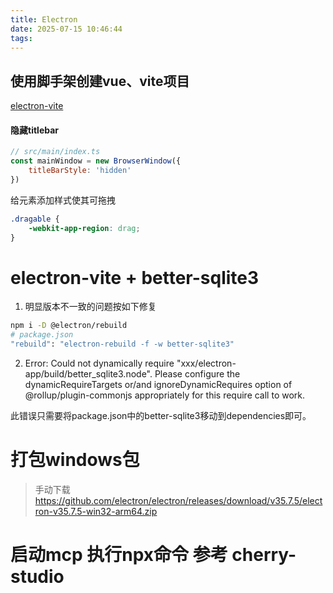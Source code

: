 ```yaml
---
title: Electron
date: 2025-07-15 10:46:44
tags:
---
```


## 使用脚手架创建vue、vite项目
[electron-vite](https://github.com/alex8088/electron-vite)


#### 隐藏titlebar
```js
// src/main/index.ts
const mainWindow = new BrowserWindow({
    titleBarStyle: 'hidden'
})
```
给元素添加样式使其可拖拽
```css
.dragable {
    -webkit-app-region: drag;
}
```

# electron-vite + better-sqlite3
1. 明显版本不一致的问题按如下修复
```bash
npm i -D @electron/rebuild
# package.json
"rebuild": "electron-rebuild -f -w better-sqlite3"
```
2. Error: Could not dynamically require "xxx/electron-app/build/better_sqlite3.node". Please configure the dynamicRequireTargets or/and ignoreDynamicRequires option of @rollup/plugin-commonjs appropriately for this require call to work.

此错误只需要将package.json中的better-sqlite3移动到dependencies即可。

# 打包windows包
> 手动下载 https://github.com/electron/electron/releases/download/v35.7.5/electron-v35.7.5-win32-arm64.zip


# 启动mcp 执行npx命令 参考 cherry-studio
